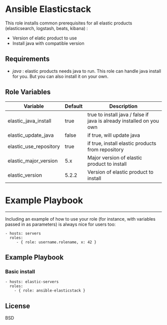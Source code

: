 # Ansible Elasticstack

This role installs common prerequisites for all elastic products (elasticsearch, logstash, beats, kibana) :
* Version of elatic product to use
* Install java with compatible version

## Requirements

* *java* : elastic products needs java to run. This role can handle java install for you. But you can also install it on your own.

## Role Variables

| Variable     | Default       | Description    |
| ------------ | ------------- | -------------- |
| elastic_java_install | true | true to install java / false if java is already installed on you own |
| elastic_update_java | false | if true, will update java |
| elastic_use_repository | true | if true, install elastic products from repository |
| elastic_major_version | 5.x | Major version of elastic product to install |
| elastic_version | 5.2.2 | Version of elastic product to install |

# Example Playbook
----------------

Including an example of how to use your role (for instance, with variables passed in as parameters) is always nice for users too:

    - hosts: servers
      roles:
         - { role: username.rolename, x: 42 }

## Example Playbook

### Basic install

    - hosts: elastic-servers
      roles:
        - { role: ansible-elasticstack }

## License

BSD
